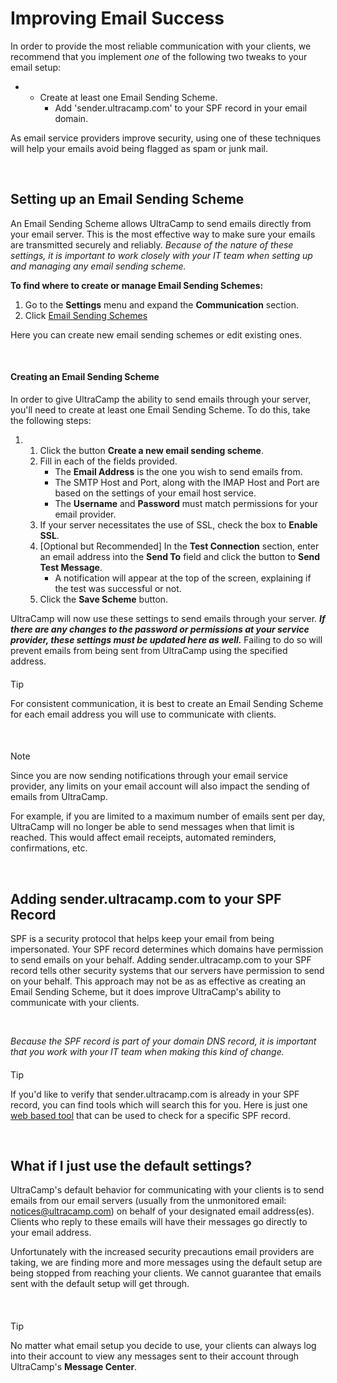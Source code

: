 # Improving Email Success
In order to provide the most reliable communication with your clients, we recommend that you implement *one* of the following two tweaks to your email setup:


* + Create at least one Email Sending Scheme.
	+ Add 'sender.ultracamp.com' to your SPF record in your email domain.


As email service providers improve security, using one of these techniques will help your emails avoid being flagged as spam or junk mail.


 


## Setting up an Email Sending Scheme


An Email Sending Scheme allows UltraCamp to send emails directly from your email server. This is the most effective way to make sure your emails are transmitted securely and reliably. *Because of the nature of these settings, it is important to work closely with your IT team when setting up and managing any email sending scheme.*


**To find where to create or manage Email Sending Schemes:**


1. Go to the **Settings** menu and expand the **Communication** section.
2. Click [Email Sending Schemes](https://www.ultracamp.com/admin/Config/EmailSendingSchemesList.aspx)


Here you can create new email sending schemes or edit existing ones.


 


#### Creating an Email Sending Scheme


In order to give UltraCamp the ability to send emails through your server, you'll need to create at least one Email Sending Scheme. To do this, take the following steps:


1. 1. Click the button **Create a new email sending scheme**.
	2. Fill in each of the fields provided.
		* The **Email Address** is the one you wish to send emails from.
		* The SMTP Host and Port, along with the IMAP Host and Port are based on the settings of your email host service.
		* The **Username** and **Password** must match permissions for your email provider.
	3. If your server necessitates the use of SSL, check the box to **Enable SSL**.
	4. [Optional but Recommended] In the **Test Connection** section, enter an email address into the **Send To** field and click the button to **Send Test Message**.
		* A notification will appear at the top of the screen, explaining if the test was successful or not.
	5. Click the **Save Scheme** button.


UltraCamp will now use these settings to send emails through your server. ***If there are any changes to the password or permissions at your service provider, these settings must be updated here as well.*** Failing to do so will prevent emails from being sent from UltraCamp using the specified address.



#### 
 Tip


For consistent communication, it is best to create an Email Sending Scheme for each email address you will use to communicate with clients.



 



#### 
 Note


Since you are now sending notifications through your email service provider, any limits on your email account will also impact the sending of emails from UltraCamp.


For example, if you are limited to a maximum number of emails sent per day, UltraCamp will no longer be able to send messages when that limit is reached. This would affect email receipts, automated reminders, confirmations, etc.



 


## Adding sender.ultracamp.com to your SPF Record


SPF is a security protocol that helps keep your email from being impersonated. Your SPF record determines which domains have permission to send emails on your behalf. Adding sender.ultracamp.com to your SPF record tells other security systems that our servers have permission to send on your behalf. This approach may not be as as effective as creating an Email Sending Scheme, but it does improve UltraCamp's ability to communicate with your clients. 


 


*Because the SPF record is part of your domain DNS record, it is important that you work with your IT team when making this kind of change.*



#### 
 Tip


If you'd like to verify that sender.ultracamp.com is already in your SPF record, you can find tools which will search this for you. Here is just one [web based tool](https://mxtoolbox.com/spf.aspx) that can be used to check for a specific SPF record.



 


## What if I just use the default settings?


UltraCamp's default behavior for communicating with your clients is to send emails from our email servers (usually from the unmonitored email: [notices@ultracamp.com](mailto:notices@ultracamp.com)) on behalf of your designated email address(es). Clients who reply to these emails will have their messages go directly to your email address.


Unfortunately with the increased security precautions email providers are taking, we are finding more and more messages using the default setup are being stopped from reaching your clients. We cannot guarantee that emails sent with the default setup will get through.


 



#### 
 Tip


No matter what email setup you decide to use, your clients can always log into their account to view any messages sent to their account through UltraCamp's **Message Center**.


